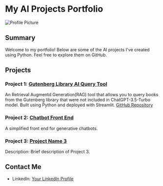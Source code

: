 # My AI Projects Portfolio

![Profile Picture](Ward_Portrait.jpg)

## Summary
Welcome to my portfolio! Below are some of the AI projects I've created using Python. Feel free to explore them on GitHub.

## Projects

### Project 1: [Gutenberg Library AI Query Tool](https://gutenberg.streamlit.app/)
An Retrieval Augmentd Generation(RAG) tool that allows you to query books from the Gutenberg library that were not included in ChatGPT-3.5-Turbo model.
Built using Python and deployed with Streamlit.
[GitHub Repository](https://gutenberg.streamlit.app/)

### Project 2: [Chatbot Front End](https://appchatpy-lg3uuisgagqdcuik8wgkfg.streamlit.app/)
A simplified front end for generative chatbots.

### Project 3: [Project Name 3](link_to_project_3)
Description: Brief description of Project 3.

## Contact Me
- LinkedIn: [Your LinkedIn Profile](https://www.linkedin.com/in/wgreunke/)
